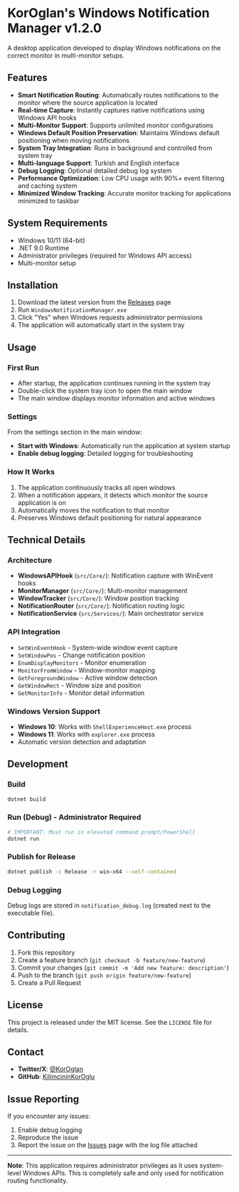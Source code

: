 # KorOglan's Windows Notification Manager v1.2.0

A desktop application developed to display Windows notifications on the correct monitor in multi-monitor setups.

## Features

- **Smart Notification Routing**: Automatically routes notifications to the monitor where the source application is located
- **Real-time Capture**: Instantly captures native notifications using Windows API hooks
- **Multi-Monitor Support**: Supports unlimited monitor configurations
- **Windows Default Position Preservation**: Maintains Windows default positioning when moving notifications
- **System Tray Integration**: Runs in background and controlled from system tray
- **Multi-language Support**: Turkish and English interface
- **Debug Logging**: Optional detailed debug log system
- **Performance Optimization**: Low CPU usage with 90%+ event filtering and caching system
- **Minimized Window Tracking**: Accurate monitor tracking for applications minimized to taskbar

## System Requirements

- Windows 10/11 (64-bit)
- .NET 9.0 Runtime
- Administrator privileges (required for Windows API access)
- Multi-monitor setup

## Installation

1. Download the latest version from the [Releases](../../releases) page
2. Run `WindowsNotificationManager.exe`
3. Click "Yes" when Windows requests administrator permissions
4. The application will automatically start in the system tray

## Usage

### First Run

- After startup, the application continues running in the system tray
- Double-click the system tray icon to open the main window
- The main window displays monitor information and active windows

### Settings

From the settings section in the main window:

- **Start with Windows**: Automatically run the application at system startup
- **Enable debug logging**: Detailed logging for troubleshooting

### How It Works

1. The application continuously tracks all open windows
2. When a notification appears, it detects which monitor the source application is on
3. Automatically moves the notification to that monitor
4. Preserves Windows default positioning for natural appearance

## Technical Details

### Architecture

- **WindowsAPIHook** (`src/Core/`): Notification capture with WinEvent hooks
- **MonitorManager** (`src/Core/`): Multi-monitor management
- **WindowTracker** (`src/Core/`): Window position tracking
- **NotificationRouter** (`src/Core/`): Notification routing logic
- **NotificationService** (`src/Services/`): Main orchestrator service

### API Integration

- `SetWinEventHook` - System-wide window event capture
- `SetWindowPos` - Change notification position
- `EnumDisplayMonitors` - Monitor enumeration
- `MonitorFromWindow` - Window-monitor mapping
- `GetForegroundWindow` - Active window detection
- `GetWindowRect` - Window size and position
- `GetMonitorInfo` - Monitor detail information

### Windows Version Support

- **Windows 10**: Works with `ShellExperienceHost.exe` process
- **Windows 11**: Works with `explorer.exe` process
- Automatic version detection and adaptation

## Development

### Build

```bash
dotnet build
```

### Run (Debug) - Administrator Required

```bash
# IMPORTANT: Must run in elevated command prompt/PowerShell
dotnet run
```

### Publish for Release

```bash
dotnet publish -c Release -r win-x64 --self-contained
```

### Debug Logging

Debug logs are stored in `notification_debug.log` (created next to the executable file).

## Contributing

1. Fork this repository
2. Create a feature branch (`git checkout -b feature/new-feature`)
3. Commit your changes (`git commit -m 'Add new feature: description'`)
4. Push to the branch (`git push origin feature/new-feature`)
5. Create a Pull Request

## License

This project is released under the MIT license. See the `LICENSE` file for details.

## Contact

- **Twitter/X**: [@KorOglan](https://x.com/KorOglan)
- **GitHub**: [KilimcininKorOglu](https://github.com/KilimcininKorOglu)

## Issue Reporting

If you encounter any issues:

1. Enable debug logging
2. Reproduce the issue
3. Report the issue on the [Issues](../../issues) page with the log file attached

---

**Note**: This application requires administrator privileges as it uses system-level Windows APIs. This is completely safe and only used for notification routing functionality.

